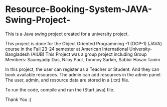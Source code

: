 # Resource-Booking-System-JAVA-Swing-Project-
This is a Java swing project created for a university project. 

This project is done for the Object Oriented Programming -1 (OOP-1) (JAVA) course in the Fall 23-24 semester at American International University- Bangladesh (AIUB)
This Project was a group project including Group Members: Saumyadip Das, Niloy Paul, Tonmoy Sarker, Sabbir Hasan Tanim

In this project, the user can register as a Teacher or Student. And they can book available resources. The admin can add resources in the admin panel. 
The user, admin, and resource data are stored in a (.txt) file. 

To run the code, compile and run the (Start.java) file. 

Thank You :)
